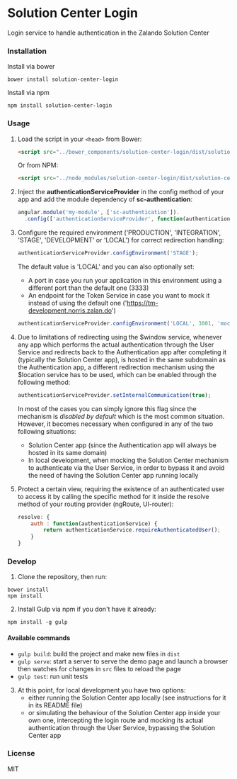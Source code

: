 # Solution Center Login
Login service to handle authentication in the Zalando Solution Center

### Installation

Install via bower

```shell
bower install solution-center-login
```

Install via npm

```shell
npm install solution-center-login
```

### Usage

1. Load the script in your `<head>` from Bower:

    ```html
    <script src="../bower_components/solution-center-login/dist/solution-center-login.js"></script>
    ```
    
    Or from NPM:
    
    
    ```html
    <script src="../node_modules/solution-center-login/dist/solution-center-login.js"></script>
    ```

2. Inject the **authenticationServiceProvider** in the config method of your app and add the module dependency of **sc-authentication**:

    ```javascript
    angular.module('my-module', ['sc-authentication']).
      .config(['authenticationServiceProvider', function(authenticationServiceProvider) {
    ```

3. Configure the required environment ('PRODUCTION', 'INTEGRATION', 'STAGE', 'DEVELOPMENT' or 'LOCAL') for correct redirection handling:

    ```javascript
    authenticationServiceProvider.configEnvironment('STAGE');
    ```
    
    The default value is 'LOCAL' and you can also optionally set:
    - A port in case you run your application in this environment using a different port than the default one (3333)
    - An endpoint for the Token Service in case you want to mock it instead of using the default one ('https://tm-development.norris.zalan.do')

    ```javascript
    authenticationServiceProvider.configEnvironment('LOCAL', 3001, 'mockedTokenService');
    ```    
    
4. Due to limitations of redirecting using the $window service, whenever any app which performs the actual authentication through the User Service and redirects back to the Authentication app after completing it (typically the Solution Center app), is hosted in the same subdomain as the Authentication app, a different redirection mechanism using the $location service has to be used, which can be enabled through the following method: 

    ```javascript
    authenticationServiceProvider.setInternalCommunication(true);
    ```    
    
    In most of the cases you can simply ignore this flag since the mechanism is *disabled by default* which is the most common situation. However, it becomes necessary when configured in any of the two following situations:
    - Solution Center app (since the Authentication app will always be hosted in its same domain)
    - In local development, when mocking the Solution Center mechanism to authenticate via the User Service, in order to bypass it and avoid the need of having the Solution Center app running locally
    
5. Protect a certain view, requiring the existence of an authenticated user to access it by calling the specific method for it inside the resolve method of your routing provider (ngRoute, UI-router):

    ```javascript
    resolve: {
        auth : function(authenticationService) {
            return authenticationService.requireAuthenticatedUser();
        }
    }
    ```    

### Develop

1. Clone the repository, then run:

```shell
bower install
npm install
```

2. Install Gulp via npm if you don't have it already:

```shell
npm install -g gulp
```

#### Available commands

* `gulp build`: build the project and make new files in `dist`
* `gulp serve`: start a server to serve the demo page and launch a browser then watches for changes in `src` files to reload the page
* `gulp test`: run unit tests

3. At this point, for local development you have two options:
    - either running the Solution Center app locally (see instructions for it in its README file)
    - or simulating the behaviour of the Solution Center app inside your own one, intercepting the login route and mocking its actual authentication through the User Service, bypassing the Solution Center app

### License
MIT
